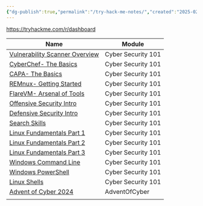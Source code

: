 ```yaml
---
{"dg-publish":true,"permalink":"/try-hack-me-notes/","created":"2025-02-04T14:48:07.563-05:00","updated":"2025-03-12T00:21:28.876-04:00"}
---
```


https://tryhackme.com/r/dashboard

| Name                                                                                    | Module             |
| --------------------------------------------------------------------------------------- | ------------------ |
| [Vulnerability Scanner Overview](TryHackMe/Rooms/Vulnerability%20Scanner%20Overview.md) | Cyber Security 101 |
| [CyberChef- The Basics](TryHackMe/Rooms/CyberChef-%20The%20Basics.md)                   | Cyber Security 101 |
| [CAPA- The Basics](TryHackMe/Rooms/CAPA-%20The%20Basics.md)                             | Cyber Security 101 |
| [REMnux- Getting Started](TryHackMe/Rooms/REMnux-%20Getting%20Started.md)               | Cyber Security 101 |
| [FlareVM- Arsenal of Tools](TryHackMe/Rooms/FlareVM-%20Arsenal%20of%20Tools.md)         | Cyber Security 101 |
| [Offensive Security Intro](TryHackMe/Rooms/Offensive%20Security%20Intro.md)             | Cyber Security 101 |
| [Defensive Security Intro](TryHackMe/Rooms/Defensive%20Security%20Intro.md)             | Cyber Security 101 |
| [Search Skills](TryHackMe/Rooms/Search%20Skills.md)                                     | Cyber Security 101 |
| [Linux Fundamentals Part 1](TryHackMe/Rooms/Linux%20Fundamentals%20Part%201.md)         | Cyber Security 101 |
| [Linux Fundamentals Part 2](TryHackMe/Rooms/Linux%20Fundamentals%20Part%202.md)         | Cyber Security 101 |
| [Linux Fundamentals Part 3](TryHackMe/Rooms/Linux%20Fundamentals%20Part%203.md)         | Cyber Security 101 |
| [Windows Command Line](TryHackMe/Rooms/Windows%20Command%20Line.md)                     | Cyber Security 101 |
| [Windows PowerShell](TryHackMe/Rooms/Windows%20PowerShell.md)                           | Cyber Security 101 |
| [Linux Shells](TryHackMe/Rooms/Linux%20Shells.md)                                       | Cyber Security 101 |
| [Advent of Cyber 2024](TryHackMe/Rooms/Advent%20of%20Cyber%202024.md)                   | AdventOfCyber      |
|                                                                                         |                    |

